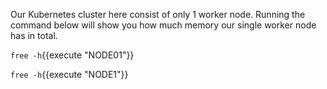 Our Kubernetes cluster here consist of only 1 worker node. Running the command below will show you how much memory our single worker node has in total.

`free -h`{{execute "NODE01"}}

`free -h`{{execute "NODE1"}}